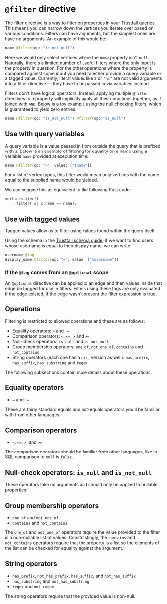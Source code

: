 # `@filter` directive

The filter directive is a way to filter on properties in your Trustfall queries. This
means you can narrow down the vertices you iterate over based on various conditions.
Filters can have arguments, but the simplest ones are have no arguments. An example
of this would be:

```graphql
name @filter(op: "is_not_null")
```

Here we would only select vertices where the `name` property isn't `null`. Naturally,
there's a limited number of useful filters where the only input is the property in
question. For the other operations where the property is compared against some input
you need to either provide a query variable or a tagged value. Currently,
literal values like `3` or `"hi"` are not valid arguments into a filter directive
— they have to be passed in via variables instead.

Filters don't have logical operators. Instead, applying multiple `@filter` directives
to a property will implicitly apply all their conditions together, as if joined with `AND`.
Below is a toy example using the null checking filters, which is guaranteed to yield zero entries.

```graphql
name @filter(op: "is_not_null") @filter(op: "is_null")
```

## Use with query variables

A query variable is a value passed in from outside the query that is prefixed with `$`.
Below is an example of filtering for equality on a name using a variable `name` provided
at execution time:

```graphql
name @filter(op: "=", value: ["$name"])
```

For a list of vertex types, this filter would mean only vertices with the name
equal to the supplied name would be yielded.

We can imagine this as equivalent to the following Rust code:

```rust
vertices.iter()
    .filter(|x| x.name == name);
```

## Use with tagged values

Tagged values allow us to filter using values found within the query itself.

Using the schema in the [Trustfall schema guide](../schema/index.md), if we
want to find users whose username is equal to their display name,
we can write:

```graphql
username @tag
display_name @filter(op: "=", value: ["%username"])
```

### If the `@tag` comes from an `@optional` scope

An `@optional` directive can be applied to an edge and then values inside that edge
be tagged for use in filters. Filters using these tags are only evaluated if the edge
existed, if the edge wasn't present the filter expression is true.

## Operations

Filtering is restricted to allowed operations and these are as follows:

* Equality operators: `=` and `!=`
* Comparison operators: `<`, `<=`, `>` and `>=`
* Null-check operators: `is_null` and `is_not_null`
* Group membership operators: `one_of`, `not_one_of`, `contains` and `not_contains`
* String operators (each one has a `not_` version as well): `has_prefix`, `has_suffix`, `has_substring` and `regex`

The following subsections contain more details about these operations.

## Equality operators

- `=` and `!=`

These are fairly standard equals and not-equals operators you'll be familiar with
from other languages.

## Comparison operators

- `<`, `<=`, `>`, and `>=`

The comparison operators should be familiar from other languages, like in SQL comparison
to `null` is `false`.

## Null-check operators: `is_null` and `is_not_null`

These operators take no arguments and should only be applied to nullable properties.

## Group membership operators

- `one_of` and `not_one_of`
- `contains` and `not_contains`

The `one_of` and `not_one_of` operators require the value provided to the filter is a non-nullable list
of values. Constrastingly, the `contains` and `not_contains` operators require that the property is
a list so the elements of the list can be checked for equality against the argument.

## String operators

- `has_prefix`, `not_has_prefix`, `has_suffix`, and `not_has_suffix`
- `has_substring` and `not_has_substring`
- `regex` and `not_regex`

The string operators require that the provided value is non-null.
